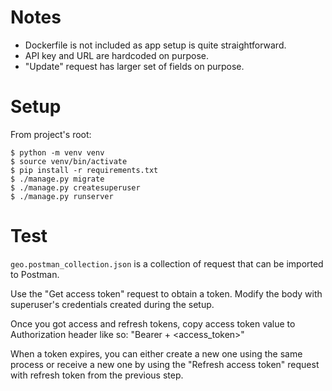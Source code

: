 # Notes
- Dockerfile is not included as app setup is quite straightforward.
- API key and URL are hardcoded on purpose.
- "Update" request has larger set of fields on purpose.

# Setup
From project's root:
```
$ python -m venv venv
$ source venv/bin/activate
$ pip install -r requirements.txt
$ ./manage.py migrate
$ ./manage.py createsuperuser
$ ./manage.py runserver
```

# Test
`geo.postman_collection.json` is a collection of request that can be imported to Postman.

Use the "Get access token" request to obtain a token. Modify the body with superuser's credentials created during the setup.

Once you got access and refresh tokens, copy access token value to Authorization header like so:
"Bearer + <access_token>"

When a token expires, you can either create a new one using the same process or receive a new one by using the "Refresh access token" request with refresh token from the previous step.
